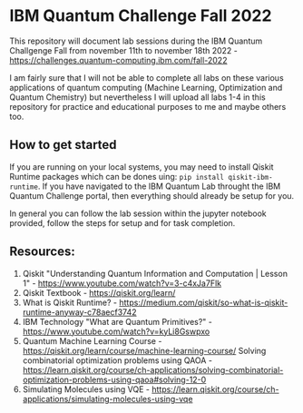 # IBM Quantum Challenge Fall 2022

This repository will document lab sessions during the IBM Quantum Challgenge Fall from november 11th to november 18th 2022 - https://challenges.quantum-computing.ibm.com/fall-2022

I am fairly sure that I will not be able to complete all labs on these various applications of quantum computing (Machine Learning, Optimization and Quantum Chemistry) but nevertheless I will upload all labs 1-4 in this repository for practice and educational purposes to me and maybe others too. 

## How to get started
If you are running on your local systems, you may need to install Qiskit Runtime packages which can be dones uing: `pip install qiskit-ibm-runtime`. If you have navigated to the IBM Quantum Lab throught the IBM Quantum Challenge portal, then everything should already be setup for you.

In general you can follow the lab session within the jupyter notebook provided, follow the steps for setup and for task completion.  

## Resources:
1) Qiskit "Understanding Quantum Information and Computation | Lesson 1" - https://www.youtube.com/watch?v=3-c4xJa7Flk
2) Qiskit Textbook - https://qiskit.org/learn/
3) What is Qiskit Runtime? - https://medium.com/qiskit/so-what-is-qiskit-runtime-anyway-c78aecf3742
4) IBM Technology "What are Quantum Primitives?" - https://www.youtube.com/watch?v=kyLi8Gswpxo
5) Quantum Machine Learning Course - https://qiskit.org/learn/course/machine-learning-course/
Solving combinatorial optimization problems using QAOA - https://learn.qiskit.org/course/ch-applications/solving-combinatorial-optimization-problems-using-qaoa#solving-12-0
6) Simulating Molecules using VQE - https://learn.qiskit.org/course/ch-applications/simulating-molecules-using-vqe
